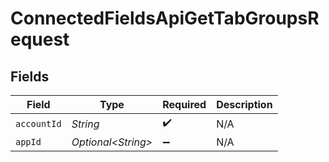 # ConnectedFieldsApiGetTabGroupsRequest


## Fields

| Field               | Type                | Required            | Description         |
| ------------------- | ------------------- | ------------------- | ------------------- |
| `accountId`         | *String*            | :heavy_check_mark:  | N/A                 |
| `appId`             | *Optional\<String>* | :heavy_minus_sign:  | N/A                 |